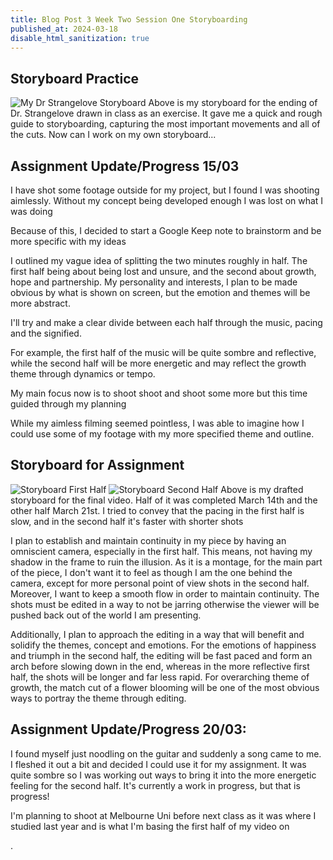 ```yaml
---
title: Blog Post 3 Week Two Session One Storyboarding
published_at: 2024-03-18
disable_html_sanitization: true
---
```

## Storyboard Practice
![My Dr Strangelove Storyboard](/w02s1/storyboard_strangelove.jpg)
Above is my storyboard for the ending of Dr. Strangelove drawn in class as an exercise. It gave me a quick and rough guide to storyboarding, capturing the most important movements and all of the cuts. Now can I work on my own storyboard...

## Assignment Update/Progress 15/03
I have shot some footage outside for my project, but I found I was shooting aimlessly. Without my concept being developed enough I was lost on what I was doing

Because of this, I decided to start a Google Keep note to brainstorm and be more specific with my ideas

I outlined my vague idea of splitting the two minutes roughly in half. The first half being about being lost and unsure, and the second about growth, hope and partnership. My personality and interests, I plan to be made obvious by what is shown on screen, but the emotion and themes will be more abstract. 

I'll try and make a clear divide between each half through the music, pacing and the signified.

For example, the first half of the music will be quite sombre and reflective, while the second half will be more energetic and may reflect the growth theme through dynamics or tempo.

My main focus now is to shoot shoot and shoot some more but this time guided through my planning

While my aimless filming seemed pointless, I was able to imagine how I could use some of my footage with my more specified theme and outline.



## Storyboard for Assignment
![Storyboard First Half](/w02s1/sb1.jpg)
![Storyboard Second Half](/w02s1/sb2.jpg)
Above is my drafted storyboard for the final video. Half of it was completed March 14th and the other half March 21st. I tried to convey that the pacing in the first half is slow, and in the second half it's faster with shorter shots

I plan to establish and maintain continuity in my piece by having an omniscient camera, especially in the first half. This means, not having my shadow in the frame to ruin the illusion. As it is a montage, for the main part of the piece, I don't want it to feel as though I am the one behind the camera, except for more personal point of view shots in the second half. Moreover, I want to keep a smooth flow in order to maintain continuity. The shots must be edited in a way to not be jarring otherwise the viewer will be pushed back out of the world I am presenting.

Additionally, I plan to approach the editing in a way that will benefit and solidify the themes, concept and emotions. For the emotions of happiness and triumph in the second half, the editing will be fast paced and form an arch before slowing down in the end, whereas in the more reflective first half, the shots will be longer and far less rapid. For overarching theme of growth, the match cut of a flower blooming will be one of the most obvious ways to portray the theme through editing.


## Assignment Update/Progress 20/03: 
I found myself just noodling on the guitar and suddenly a song came to me. I fleshed it out a bit and decided I could use it for my assignment. It was quite sombre so I was working out ways to bring it into the more energetic feeling for the second half. It's currently a work in progress, but that is progress!

I'm planning to shoot at Melbourne Uni before next class as it was where I studied last year and is what I'm basing the first half of my video on

.





